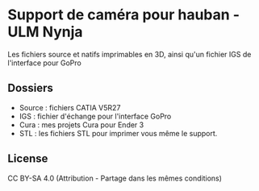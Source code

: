 # Support de caméra pour hauban - ULM Nynja

Les fichiers source et natifs imprimables en 3D, ainsi qu'un fichier IGS de l'interface pour GoPro

## Dossiers

- Source : fichiers CATIA V5R27
- IGS : fichier d'échange pour l'interface GoPro
- Cura : mes projets Cura pour Ender 3
- STL : les fichiers STL pour imprimer vous même le support.

## License 
CC BY-SA 4.0 (Attribution - Partage dans les mêmes conditions)
